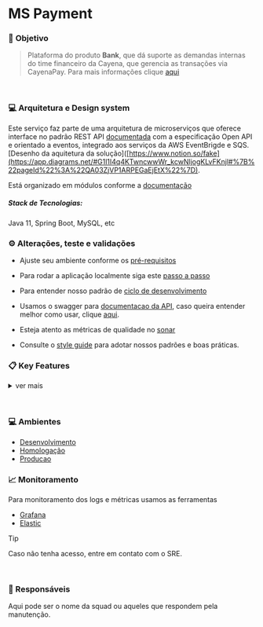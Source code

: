 # MS Payment

### 🚀 **Objetivo**

> Plataforma do produto **Bank**, que dá suporte as demandas internas do time financeiro da Cayena, que gerencia as transações via CayenaPay.
Para mais informações clique [aqui](https://www.notion.so/cayena-app/Documenta-o-Cayena-Bank-1737ecd6131e498cb0b0c85517d1c479)

&nbsp;

### 💻 Arquitetura e Design system
Este serviço faz parte de uma arquitetura de microserviços 
que oferece interface no padrão REST API [documentada](https://api-dev.cayena.io/payment-rest-api/swagger-ui.html) com a especificação Open API e orientado a eventos, integrado aos serviços da AWS EventBrigde e SQS. 
[Desenho da aquitetura da solução]([https://www.notion.so/fake](https://app.diagrams.net/#G1l1I4q4KTwncwwWr_kcwNljogKLvFKnjl#%7B%22pageId%22%3A%22QA03ZjVP1ARPEGaEjEtX%22%7D).

Está organizado em módulos conforme a [documentação](https://www.notion.so/cayena-app/M-dulos-3885cf390a104101b96ddae066ccb72f)


##### Stack de Tecnologias:
Java 11, Spring Boot, MySQL, etc
&nbsp;


### ⚙️ Alterações, teste e validações


- Ajuste seu ambiente conforme os [pré-requisitos](https://www.notion.so/cayena-app/Ferramentas-e-Vers-es-41015ed2df2647a29c2d7561f8680485)


- Para rodar a aplicação localmente siga este [passo a passo](https://www.notion.so/cayena-app/Payment-f61c5e932a6b4446af2f3a7e4b69a020)


- Para entender nosso padrão de [ciclo de desenvolvimento](https://www.notion.so/cayena-app/Development-Lifecycle-e12be7a1f40743938a9bb5bed94b8415)


- Usamos o swagger para [documentacao da API](https://api-dev.cayena.io/payment-rest-api/swagger-ui.html),  caso queira entender melhor como usar, clique [aqui](https://www.notion.so/cayena-app/REST-API-Documentation-Swagger-08b794dbc10546aba1d798b2b0064089).


- Esteja atento as métricas de qualidade no [sonar](https://www.notion.so/cayena-app/SonarQube-fe620139b1dd49e9bb6f5bba99d16b9f)


- Consulte o [style guide](https://www.notion.so/cayena-app/Project-Architecture-Style-Guide-c171de9f558747b993bda7fbd2ca3231) para adotar nossos padrões e boas práticas.
&nbsp;


### 📋 Key Features


<details>


<summary>ver mais</summary>


- [Desconto](https://github.com/)
- [Analise de credito](https://github.com/)
- Consumo de limite
- Listagem de entregas
- Adicional financeiro (adf)
- xxx


</details>


&nbsp;




### 💻 Ambientes


- [Desenvolvimento](https://bank-dev.cayena.com/)
- [Homologação ](https://bank-test.cayena.com/)
- [Producao](https://bank.cayena.com/)


###  📈 Monitoramento


Para monitoramento dos logs e métricas usamos as ferramentas


- [Grafana](https://grafana.cayena.io)
- [Elastic](https://elastic.cayena.io/)


>[!TIP]
>
>Caso não tenha acesso, entre em contato com o SRE.


&nbsp;


### 🤝 Responsáveis


Aqui pode ser o nome da squad ou aqueles que respondem pela manutenção.


&nbsp;

